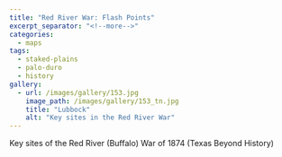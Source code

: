 ```yaml
---
title: "Red River War: Flash Points"
excerpt_separator: "<!--more-->"
categories:
  - maps
tags:
  - staked-plains
  - palo-duro
  - history
gallery:
  - url: /images/gallery/153.jpg
    image_path: /images/gallery/153_tn.jpg
    title: "Lubbock"
    alt: "Key sites in the Red River War"  
---
```

Key sites of the Red River (Buffalo) War of 1874 (Texas Beyond History)
